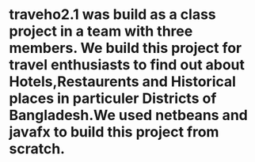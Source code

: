 # traveho2.1 was build as a class project in a team with three members. We build this project for travel enthusiasts to find out about Hotels,Restaurents and Historical places in particuler Districts of Bangladesh.We used netbeans and javafx to build this project from scratch.
